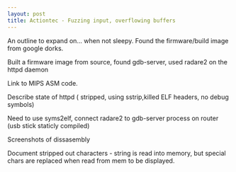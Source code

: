 ```yaml
---
layout: post
title: Actiontec - Fuzzing input, overflowing buffers
---
```

An outline to expand on... when not sleepy.
Found the firmware/build image from google dorks. 

Built a firmware image from source, found gdb-server, used radare2 on the httpd daemon

Link to MIPS ASM code.

Describe state of httpd ( stripped, using sstrip,killed ELF headers, no debug symbols)

Need to use syms2elf, connect radare2 to gdb-server process on router (usb stick staticly compiled)

Screenshots of dissasembly

Document stripped out characters - string is read into memory, but special chars are replaced when read from mem to be displayed. 
